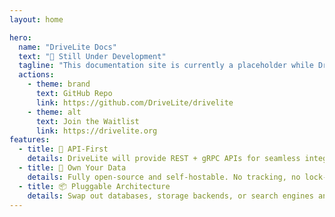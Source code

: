 ```yaml
---
layout: home

hero:
  name: "DriveLite Docs"
  text: "🚧 Still Under Development"
  tagline: "This documentation site is currently a placeholder while DriveLite is being built."
  actions:
    - theme: brand
      text: GitHub Repo
      link: https://github.com/DriveLite/drivelite
    - theme: alt
      text: Join the Waitlist
      link: https://drivelite.org
features:
  - title: 🚀 API-First
    details: DriveLite will provide REST + gRPC APIs for seamless integration.
  - title: 🔐 Own Your Data
    details: Fully open-source and self-hostable. No tracking, no lock-in.
  - title: 📦 Pluggable Architecture
    details: Swap out databases, storage backends, or search engines anytime.
---
```

